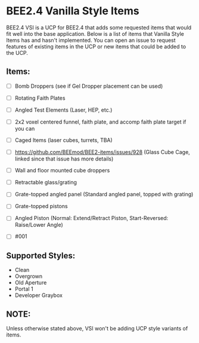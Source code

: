 # BEE2.4 Vanilla Style Items


BEE2.4 VSI is a UCP for BEE2.4 that adds some requested items that would fit well into the base application. Below is a list of items that Vanilla Style Items has and hasn't implemented. You can open an issue to request features of existing items in the UCP or new items that could be added to the UCP. 


## Items:
 - [ ] Bomb Droppers \(see if Gel Dropper placement can be used)
 - [ ] Rotating Faith Plates
 - [ ] Angled Test Elements \(Laser, HEP, etc.)
 - [ ] 2x2 voxel centered funnel, faith plate, and accomp faith plate target if you can
 - [ ] Caged Items \(laser cubes, turrets, TBA)
 - [ ] https://github.com/BEEmod/BEE2-items/issues/928 \(Glass Cube Cage, linked since that issue has more details)
 - [ ] Wall and floor mounted cube droppers
 - [ ] Retractable glass/grating
 - [ ] Grate-topped angled panel \(Standard angled panel, topped with grating)
 - [ ] Grate-topped pistons
 - [ ] Angled Piston \(Normal: Extend/Retract Piston, Start-Reversed: Raise/Lower Angle)
 - [ ] #001


## Supported Styles:
 - Clean
 - Overgrown
 - Old Aperture
 - Portal 1
 - Developer Graybox

## NOTE:
Unless otherwise stated above, VSI won't be adding UCP style variants of items.
